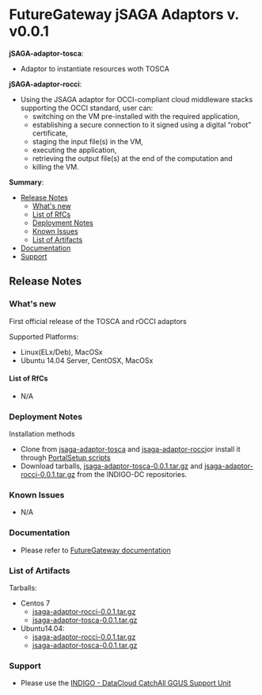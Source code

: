 # FutureGateway jSAGA Adaptors v. v0.0.1

**jSAGA-adaptor-tosca**:
* Adaptor to instantiate resources woth TOSCA

**jSAGA-adaptor-rocci**:
* Using the JSAGA adaptor for OCCI-compliant cloud middleware stacks supporting the OCCI standard, user can:
  * switching on the VM pre-installed with the required application,
  * establishing a secure connection to it signed using a digital “robot” certificate,
  * staging the input file(s) in the VM,
  * executing the application,
  * retrieving the output file(s) at the end of the computation and
  * killing the VM.

**Summary**:
* [Release Notes](#id1)
  * [What's new](#id2)
  * [List of RfCs](#id3)
  * [Deployment Notes](#id4)
  * [Known Issues](#id5)
  * [List of Artifacts](#id7)
* [Documentation](#id6)
* [Support](#id8)


<a id="id1"></a>
## Release Notes

<a id="id2"></a>
### What's new

First official release of the TOSCA and rOCCI adaptors

Supported Platforms:
* Linux(ELx/Deb), MacOSx
* Ubuntu 14.04 Server, CentOSX, MacOSx

<a id="id3"></a>
#### List of RfCs 

* N/A

<a id="id4"></a>
### Deployment Notes

Installation methods
* Clone from [jsaga-adaptor-tosca](https://github.com/indigo-dc/jsaga-adaptor-tosca) and [jsaga-adaptor-rocci](https://github.com/indigo-dc/jsaga-adaptor-rocci)or install it through [PortalSetup scripts](https://github.com/indigo-dc/PortalSetup)
* Download tarballs, [jsaga-adaptor-tosca-0.0.1.tar.gz](http://repo.indigo-datacloud.eu/repository/indigo/1/centos7/SRPMS/tgz/jsaga-adaptor-tosca-0.0.1.tar.gz) and [jsaga-adaptor-rocci-0.0.1.tar.gz](http://repo.indigo-datacloud.eu/repository/indigo/1/centos7/SRPMS/tgz/jsaga-adaptor-rocci-0.0.1.tar.gz) from the INDIGO-DC repositories.


<a id="id5"></a>
### Known Issues

* N/A

<a id="id6"></a>
### Documentation

* Please refer to [FutureGateway documentation](https://www.gitbook.com/book/ricsxn/futuregateway/details)

<a id="id7"></a>
### List of Artifacts

Tarballs:
* Centos 7
  * [jsaga-adaptor-rocci-0.0.1.tar.gz](http://repo.indigo-datacloud.eu/repository/indigo/1/centos7/SRPMS/tgz/jsaga-adaptor-rocci-0.0.1.tar.gz)
  * [jsaga-adaptor-tosca-0.0.1.tar.gz](http://repo.indigo-datacloud.eu/repository/indigo/1/centos7/SRPMS/tgz/jsaga-adaptor-tosca-0.0.1.tar.gz)
* Ubuntu14.04:
  * [jsaga-adaptor-rocci-0.0.1.tar.gz](http://repo.indigo-datacloud.eu/repository/indigo/1/ubuntu/dists/trusty/main/source/jsaga-adaptor-rocci-0.0.1.tar.gz)
  * [jsaga-adaptor-tosca-0.0.1.tar.gz](http://repo.indigo-datacloud.eu/repository/indigo/1/ubuntu/dists/trusty/main/source/jsaga-adaptor-tosca-0.0.1.tar.gz)

<a id="id8"></a>
### Support

* Please use the [INDIGO - DataCloud CatchAll GGUS Support Unit](
https://wiki.egi.eu/wiki/GGUS:INDIGO_DataCloud_Catch-all_FAQ)
